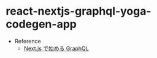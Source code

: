 # react-nextjs-graphql-yoga-codegen-app

- Reference
  - [Next.js で始める GraphQL](https://numb86-tech.hatenablog.com/entry/2022/03/14/203723)
